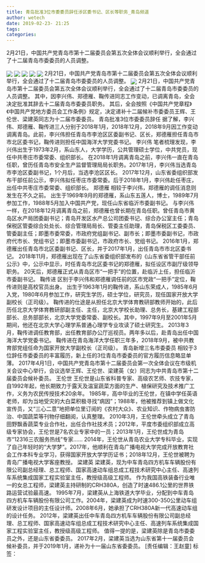 ```yaml
---
title: 青岛批准3位市委委员辞任涉区委书记、区长等职务_青岛频道
author: wetech
date: 2019-02-23- 21:25
tags: 
categories: 
---
```

2月21日，中国共产党青岛市第十二届委员会第五次全体会议顺利举行，全会通过了十二届青岛市委委员的人员调整。
<!-- more -->
                
<img align="center" border="0" src="http://p0.ifengimg.com/a/2019_08/938fa4d01a74bfe_size33_w1000_h668.jpg" />
                
<img align="center" border="0" src="http://p3.ifengimg.com/a/2019_08/b0bbc80520a4e2f_size46_w1080_h641.jpg" />
            
<img align="center" border="0" src="http://p1.ifengimg.com/a/2019_08/acbe558ff819a95_size35_w880_h716.jpg" />
<img align="center" border="0" src="http://p1.ifengimg.com/a/2019_08/c1136840cc7c231_size16_w344_h459.jpg" />
<img align="center" border="0" src="http://p2.ifengimg.com/a/2019_08/f220edb99d7e1c3_size24_w532_h366.jpg" />
2月21日，中国共产党青岛市第十二届委员会第五次全体会议顺利举行，全会通过了十二届青岛市委委员的人员调整。
<img align="center" border="0" src="http://p2.ifengimg.com/a/2016/0810/204c433878d5cf9size1_w16_h16.png" />
2月21日，中国共产党青岛市第十二届委员会第五次全体会议顺利举行，全会通过了十二届青岛市委委员的人员调整。
其中，因李兴伟、郑德雁、鞠传进同志工作变动，已调离青岛，全会决定批准其辞去十二届青岛市委委员职务。
其后，全会按照《中国共产党章程》《中国共产党地方委员会工作条例》规定，决定递补十二届候补市委委员王辉、王伦世、梁建英同志为十二届市委委员。
青岛批准3位市委委员辞任
据了解，李兴伟、郑德雁、鞠传进三人分别于2018年1月，2018年12月，2018年9月因工作变动调离青岛。此前，李兴伟担任青岛市李沧区区委副书记、区长，郑德雁担任青岛市市北区委书记，鞠传进则担任中国海洋大学党委书记。
李兴伟
笔者梳理发现，李兴伟出生于1973年2月，系山东人，大学学历，公共管理硕士学位，中共党员，现任中共枣庄市委常委、组织部长。
在2018年1月调离青岛之前，李兴伟一直在青岛任职，曾历任青岛市安全生产监督管理局局长职务。2017年1月，李兴伟当选青岛市李沧区委副书记，1个月后，当选李沧区区长。
2017年12月，山东省委组织部发布干部任前公示，李兴伟拟任枣庄市委常委。后于2018年1月，李兴伟赴任枣庄，出任中共枣庄市委常委、组织部长。
郑德雁
相较于李兴伟，郑德雁的调任消息则发生在不久之前。
出生于1969年9月的郑德雁，系山东五莲人，博士，1989年7月参加工作，1988年5月加入中国共产党，现任山东省临沂市委副书记。
与李兴伟一样，在2018年12月调离青岛之前，郑德雁也曾长期在青岛任职。曾任青岛市黄岛区水产局团委副书记；青岛开发区水产总公司团委书记、综合办公室主任；青岛保税区管委综合处处长、综合管理局局长、管委主任助理，青岛保税区工委委员、管委副主任；即墨市委常委，市政府党组副书记、副市长；即墨市委副书记，市政府代市长、党组书记；即墨市委副书记，市政府市长、党组书记。
2016年1月，郑德雁出任青岛市北区委副书记、区长，并于2017年1月，出任青岛市市北区委书记。
2018年11月，郑德雁出现在了山东省委组织部发布的《山东省省管干部任前公示》中，公示中显示，时任青岛市北区委书记的郑德雁，拟任设区市副厅级领导职务。
20天后，郑德雁正式从青岛区市“一把手”的位置，赴临沂上任，担任临沂市委副书记。
鞠传进
区别于李兴伟和郑德雁调任前的区市党政“一把手”定位，鞠传进则是高校官员出身。
出生于1963年1月的鞠传进，系山东荣成人，1985年6月入党，1980年6月参加工作，研究生学历，硕士学位，研究员，现任国家开放大学副校长（正司级）。
鞠传进的仕途是从担任北京大学体育教研部教师开始的，此后历任北京大学体育教研部副主任、主任，北京大学校长助理、总务长，基建工程部部长、总务部部长，北京大学党委常委、副校长。其中，1997年9月至2001年5月期间，他还在北京大学心理学系普通心理学专业攻读了硕士研究生。
2013年3月，鞠传进调任教育部，出任教育部办公厅巡视员。两年多以后，赴青岛出任中国海洋大学党委书记。
鞠传进在青岛海洋大学任职三年多，2018年9月，被中共教育部党组任命为国家开放大学副校长（正司级）。
青岛新增三名市委委员
相较于3位辞任市委委员的丰富履历，新上任的3位青岛市委委员的官方履历信息略显单薄。
2017年4月1日，中国共产党青岛市第十二届委员会第一次全体会议在市级机关会议中心举行，会议选举王辉、王伦世、梁建英（女）同志为中共青岛市第十二届委员会候补委员。
王伦世
王伦世是山东省科普专家、高级农艺师、农技专家，自1992年起，他长期致力于露天及温室蔬菜方面的生产、植保研究及技术推广工作，义务为农民传授技术20余年。
1985年，高中毕业的王伦世，在镇中学任英语老师，却为当地受灾的大白菜积极寻找“病因”；1988年，他被推荐到镇上做文化宣传员，又“三心二意”地把单位里订阅的《农村大众》、农业知识、作物病虫害防治、中国蔬菜等刊物仔细翻阅，认真整理。
2010年3月，王伦世牵头成立了青岛田野飘香蔬菜专业合作社，出任合作社技术员；2012年，平度市委组织部成立高级专家协会，王伦世是7名农业专家中的一员；2013年1月，王伦世成为青岛市“12316三农服务热线”专家……
2014年，王伦世从青岛农业大学专科毕业，实现了自己年轻时的“大学梦”。2017年，他顺利在青岛广播电视大学完成开放教育社会工作本科专业学习，获得国家开放大学学历证书；2018年12月，王伦世被聘为青岛广播电视大学客座教授。
梁建英
梁建英，现为中车青岛四方机车车辆股份有限公司副总经理、总工程师、国家高速动车组总成工程技术研究中心主任、高速列车系统集成国家工程实验室主任，教授级高级工程师。
作为我国高铁装备行业唯一的女总工程师，梁建英主持研制的CRH380A，创造了时速486.1公里的世界铁路运营试验最高速。
1995年7月，梁建英从上海铁道大学毕业，分配到中车青岛四方机车车辆股份有限公司工作。2004年，梁建英成为时速300-350公里动车组研发设计项目的主任设计师。2008年6月，她承担了CRH380A新一代高速动车组的设计任务。
2012年，梁建英出任中车青岛四方机车车辆股份有限公司副总经理、总工程师、国家高速动车组总成工程技术研究中心主任、高速列车系统集成国家工程实验室主任，教授级高级工程师。
值得一提的是，梁建英除是青岛市委委员之外，还是山东省委委员。
2017年2月，梁建英当选为山东省第十一届委员会候补委员，并于2019年1月，递补为十一届山东省委委员。
[责任编辑：王赵童]
标签：
 
 
             
